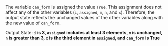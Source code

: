 The variable `can_form` is assigned the value `True`. This assignment does not affect any of the other variables (`i`, `assigned`, `m`, `n`, and `x`). Therefore, the output state reflects the unchanged values of the other variables along with the new value of `can_form`.

Output State: **`i` is 3, `assigned` includes at least 3 elements, `m` is unchanged, `n` is greater than 3, `x` is the third element in `assigned`, and `can_form` is True**